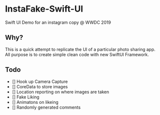 # InstaFake-Swift-UI
Swift UI Demo for an instagram copy @ WWDC 2019

## Why?
This is a quick attempt to replicate the UI of a particular photo sharing app. All purpose is to create simple clean code with 
new SwiftUI Framework.

## Todo
- [] Hook up Camera Capture
- [] CoreData to store images 
- [] Location reporting on where images are taken
- [] Fake Liking 
- [] Animatons on likeing
- [] Randomly generated comments
